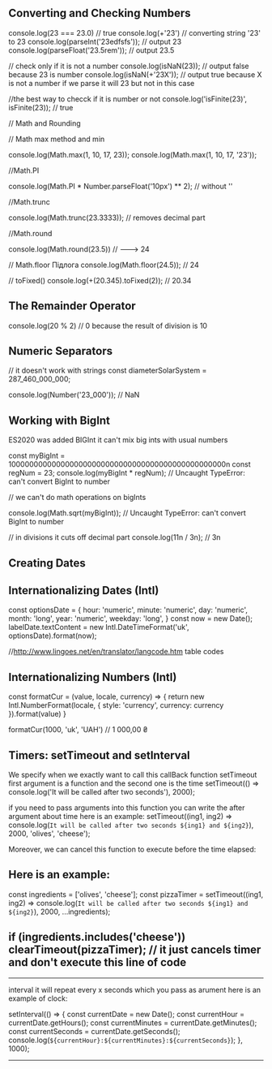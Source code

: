 ## Converting and Checking Numbers

console.log(23 === 23.0) // true
console.log(+'23') // converting string '23' to 23
console.log(parseInt('23edfsfs')); // output 23
console.log(parseFloat('23.5rem')); // output 23.5

// check only if it is not a number
console.log(isNaN(23)); // output false because 23 is number
console.log(isNaN(+'23X')); // output true because X is not a number if we parse it will 23 but not in this case

//the best way to checck if it is number or not
console.log('isFinite(23)', isFinite(23)); // true

// Math and Rounding

// Math max method and min

console.log(Math.max(1, 10, 17, 23));
console.log(Math.max(1, 10, 17, '23'));

//Math.PI

console.log(Math.PI \* Number.parseFloat('10px') \*\* 2); // without '\'

//Math.trunc

console.log(Math.trunc(23.3333)); // removes decimal part

//Math.round

console.log(Math.round(23.5)) // ---> 24

// Math.floor
Підлога
console.log(Math.floor(24.5)); // 24

// toFixed()
console.log(+(20.345).toFixed(2)); // 20.34

## The Remainder Operator

console.log(20 % 2) // 0 because the result of division is 10

## Numeric Separators

// it doesn't work with strings
const diameterSolarSystem = 287_460_000_000;

console.log(Number('23_000')); // NaN

## Working with BigInt

ES2020 was added BIGInt
it can't mix big ints with usual numbers

const myBigInt = 1000000000000000000000000000000000000000000000000n
const regNum = 23;
console.log(myBigInt \* regNum); // Uncaught TypeError: can't convert BigInt to number

// we can't do math operations on bigInts

console.log(Math.sqrt(myBigInt)); // Uncaught TypeError: can't convert BigInt to number

// in divisions it cuts off decimal part
console.log(11n / 3n); // 3n

## Creating Dates

## Internationalizing Dates (Intl)

 const optionsDate = {
    hour: 'numeric',
    minute: 'numeric',
    day: 'numeric',
    month: 'long',
    year: 'numeric',
    weekday: 'long',
  }
  const now = new Date();
  labelDate.textContent = new Intl.DateTimeFormat('uk', optionsDate).format(now);

//http://www.lingoes.net/en/translator/langcode.htm table codes

## Internationalizing Numbers (Intl)
const formatCur = (value, locale, currency) => {
  return new Intl.NumberFormat(locale, {
    style: 'currency',
    currency: currency
  }).format(value)
}

formatCur(1000, 'uk', 'UAH') //  1 000,00 ₴

## Timers: setTimeout and setInterval

We specify when we exactly want to call this callBack function setTimeout first argument is a function and the second one is the time
setTimeout(() => console.log('It will be called after two seconds'), 2000);

if you need to pass arguments into this function you can write the after argument about time here is an example: 
setTimeout((ing1, ing2) => console.log(`It will be called after two seconds ${ing1} and ${ing2}`), 2000, 'olives', 'cheese');


Moreover, we can cancel this function to execute before the time elapsed:

Here is an example:
----
const ingredients = ['olives', 'cheese'];
const pizzaTimer = setTimeout((ing1, ing2) => console.log(`It will be called after two seconds ${ing1} and ${ing2}`), 2000, ...ingredients);

if (ingredients.includes('cheese')) clearTimeout(pizzaTimer); // it just cancels timer and don't execute this line of code
----

--- 
interval it will repeat every x seconds which you pass as arument here is an example of clock:

setInterval(() => {
  const currentDate = new Date();
  const currentHour = currentDate.getHours();
  const currentMinutes = currentDate.getMinutes();
  const currentSeconds = currentDate.getSeconds();
  console.log(`${currentHour}:${currentMinutes}:${currentSeconds}`);
}, 1000);

---